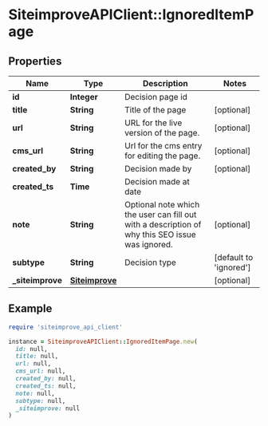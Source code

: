 # SiteimproveAPIClient::IgnoredItemPage

## Properties

| Name | Type | Description | Notes |
| ---- | ---- | ----------- | ----- |
| **id** | **Integer** | Decision page id |  |
| **title** | **String** | Title of the page | [optional] |
| **url** | **String** | URL for the live version of the page. | [optional] |
| **cms_url** | **String** | Url for the cms entry for editing the page. | [optional] |
| **created_by** | **String** | Decision made by | [optional] |
| **created_ts** | **Time** | Decision made at date |  |
| **note** | **String** | Optional note which the user can fill out with a description of why this SEO issue was ignored. | [optional] |
| **subtype** | **String** | Decision type | [default to &#39;ignored&#39;] |
| **_siteimprove** | [**Siteimprove**](Siteimprove.md) |  | [optional] |

## Example

```ruby
require 'siteimprove_api_client'

instance = SiteimproveAPIClient::IgnoredItemPage.new(
  id: null,
  title: null,
  url: null,
  cms_url: null,
  created_by: null,
  created_ts: null,
  note: null,
  subtype: null,
  _siteimprove: null
)
```

